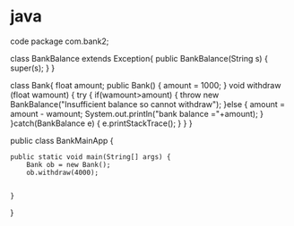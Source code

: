 # java
code
package com.bank2;

class BankBalance extends Exception{
	public BankBalance(String s) {
		super(s);
	}
}

class Bank{
	float amount;
	public Bank() {
		amount = 1000;
	}
	void withdraw (float wamount) {
		try {
			if(wamount>amount) {
				throw new BankBalance("Insufficient balance so cannot withdraw");
			}else {
				amount = amount - wamount;
				System.out.println("bank balance ="+amount);
			}
		}catch(BankBalance e) {
			e.printStackTrace();
		}
	}
}

public class BankMainApp {

	public static void main(String[] args) {
		Bank ob = new Bank();
		ob.withdraw(4000);
		

	}

}
